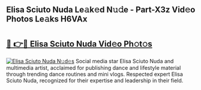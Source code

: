 ## Elisa Sciuto Nuda Le𝚊k𝚎d N𝚞𝚍e - Part-X3z Vid𝚎o Photos Le𝚊ks H6VAx

# <h2><a href="http://fbe50v.evod.top/?m=Elisa+Sciuto+Nuda">🔗 👉🔴 Elisa Sciuto Nuda Vid𝚎o Ph𝚘t𝚘s</a></h2>

[![Elisa Sciuto Nuda N𝚞d𝚎s](https://i.imgur.com/8V9OHl7.gif)](http://fbe50v.evod.top/?m=Elisa+Sciuto+Nuda)
Social media star Elisa Sciuto Nuda and multimedia artist, acclaimed for publishing dance and lifestyle material through trending dance routines and mini vlogs. Respected expert Elisa Sciuto Nuda, recognized for their expertise and leadership in their field. 
